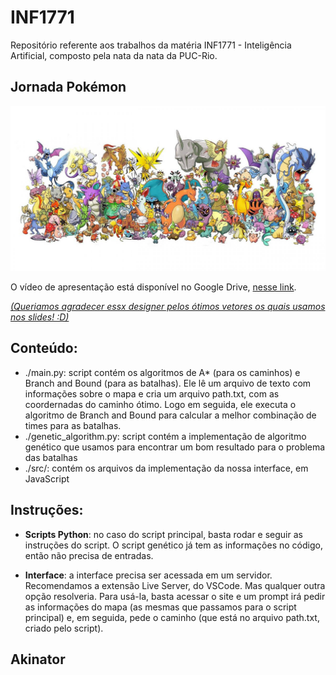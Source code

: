 # INF1771
Repositório referente aos trabalhos da matéria INF1771 - Inteligência Artificial, composto pela nata da nata da PUC-Rio.


## Jornada Pokémon
![Image](https://github.com/lucasximenes/supreme-parakeet/blob/main/headers/kantoheader.jpg)

O vídeo de apresentação está disponível no Google Drive, [nesse link](https://drive.google.com/file/d/1MCet1EriEPcBvyISA1P5r0o4WjqkXB3k/view?usp=sharing).

[*(Queriamos agradecer essx designer pelos ótimos vetores os quais usamos nos slides! :D)*](https://www.vecteezy.com/members/originalme2)
## Conteúdo:
- ./main.py: script contém os algoritmos de A* (para os caminhos) e Branch and Bound (para as batalhas). Ele lê um arquivo de texto com informações sobre o mapa e cria um arquivo path.txt, com as coordernadas do caminho ótimo. Logo em seguida, ele executa o algoritmo de Branch and Bound para calcular a melhor combinação de times para as batalhas.
- ./genetic_algorithm.py: script contém a implementação de algoritmo genético que usamos para encontrar um bom resultado para o problema das batalhas
- ./src/: contém os arquivos da implementação da nossa interface, em JavaScript


## Instruções:
- **Scripts Python**: no caso do script principal, basta rodar e seguir as instruções do script. O script genético já tem as informações no código, então não precisa de entradas.

- **Interface**: a interface precisa ser acessada em um servidor. Recomendamos a extensão Live Server, do VSCode. Mas qualquer outra opção resolveria. Para usá-la, basta acessar o site e um prompt irá pedir as informações do mapa (as mesmas que passamos para o script principal) e, em seguida, pede o caminho (que está no arquivo path.txt, criado pelo script).

## Akinator

